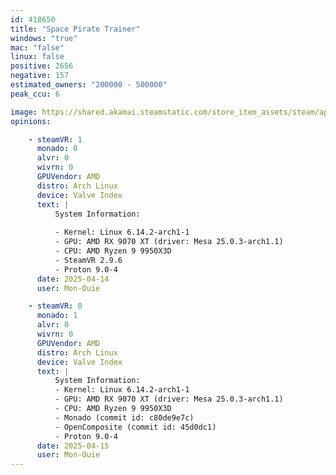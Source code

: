 ```yaml
---
id: 418650
title: "Space Pirate Trainer"
windows: "true"
mac: "false"
linux: false
positive: 2656
negative: 157
estimated_owners: "200000 - 500000"
peak_ccu: 6

image: https://shared.akamai.steamstatic.com/store_item_assets/steam/apps/418650/header.jpg?t=1667031863
opinions:

    - steamVR: 1
      monado: 0
      alvr: 0
      wivrn: 0
      GPUVendor: AMD
      distro: Arch Linux
      device: Valve Index
      text: |
          System Information:
           
          - Kernel: Linux 6.14.2-arch1-1 
          - GPU: AMD RX 9070 XT (driver: Mesa 25.0.3-arch1.1)
          - CPU: AMD Ryzen 9 9950X3D 
          - SteamVR 2.9.6
          - Proton 9.0-4
      date: 2025-04-14
      user: Mon-Ouie

    - steamVR: 0
      monado: 1
      alvr: 0
      wivrn: 0
      GPUVendor: AMD
      distro: Arch Linux
      device: Valve Index
      text: |
          System Information:
          - Kernel: Linux 6.14.2-arch1-1 
          - GPU: AMD RX 9070 XT (driver: Mesa 25.0.3-arch1.1)
          - CPU: AMD Ryzen 9 9950X3D 
          - Monado (commit id: c80de9e7c)
          - OpenComposite (commit id: 45d0dc1) 
          - Proton 9.0-4
      date: 2025-04-15
      user: Mon-Ouie
---
```

